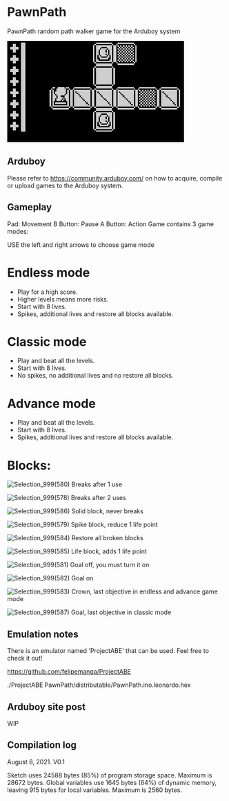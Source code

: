 # PawnPath

PawnPath random path walker game for the Arduboy system

![Alt Text](https://github.com/franalvarez21/PawnPath/blob/main/PawnPath/demo.gif)

## Arduboy

Please refer to https://community.arduboy.com/ on how to acquire, compile or upload games to the Arduboy system.

## Gameplay

Pad: Movement
B Button: Pause
A Button: Action
Game contains 3 game modes:

USE the left and right arrows to choose game mode

# Endless mode
- Play for a high score.
- Higher levels means more risks.
- Start with 8 lives.
- Spikes, additional lives and restore all blocks available.

# Classic mode
- Play and beat all the levels.
- Start with 8 lives.
- No spikes, no additional lives and no restore all blocks.

# Advance mode
- Play and beat all the levels.
- Start with 8 lives.
- Spikes, additional lives and restore all blocks available.

# Blocks:

![Selection_999(580)](https://user-images.githubusercontent.com/1568995/128645936-0a152a81-df2b-4a49-9918-d8c0af2ca36a.png)
Breaks after 1 use

![Selection_999(578)](https://user-images.githubusercontent.com/1568995/128645887-37072af5-c2d5-41cb-8348-f72ec026e010.png)
Breaks after 2 uses

![Selection_999(586)](https://user-images.githubusercontent.com/1568995/128646048-f5fee9f6-e05e-43f2-9dac-4fe027735c90.png)
Solid block, never breaks

![Selection_999(579)](https://user-images.githubusercontent.com/1568995/128645913-1bf70c87-8498-4393-9998-bc07ec8aea5a.png)
Spike block, reduce 1 life point

![Selection_999(584)](https://user-images.githubusercontent.com/1568995/128646001-cbb660e2-5853-4267-a1fa-b4ade7231876.png)
Restore all broken blocks

![Selection_999(585)](https://user-images.githubusercontent.com/1568995/128646030-3ef93eb8-a42f-48f6-a363-895a9e3061d1.png)
Life block, adds 1 life point

![Selection_999(581)](https://user-images.githubusercontent.com/1568995/128645953-f56c861c-aa23-4419-9a6d-ab492d72d333.png)
Goal off, you must turn it on

![Selection_999(582)](https://user-images.githubusercontent.com/1568995/128645977-898818f1-632f-4b5a-bc6b-7ff7947bdf00.png)
Goal on

![Selection_999(583)](https://user-images.githubusercontent.com/1568995/128645983-23664bc4-74b6-43d4-b615-d96269f9b8f4.png)
Crown, last objective in endless and advance game mode

![Selection_999(587)](https://user-images.githubusercontent.com/1568995/128646075-79a96d74-e791-4032-9715-d34b5054280c.png) 
Goal, last objective in classic mode

## Emulation notes

There is an emulator named 'ProjectABE' that can be used. Feel free to check it out!

https://github.com/felipemanga/ProjectABE

./ProjectABE PawnPath/distributable/PawnPath.ino.leonardo.hex

## Arduboy site post

WIP

## Compilation log

August 8, 2021. V0.1

Sketch uses 24588 bytes (85%) of program storage space. Maximum is 28672 bytes.
Global variables use 1645 bytes (64%) of dynamic memory, leaving 915 bytes for local variables. Maximum is 2560 bytes.
